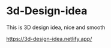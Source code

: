 # 3d-Design-idea  

This is 3D design idea, nice and smooth            

https://3d-design-idea.netlify.app/
